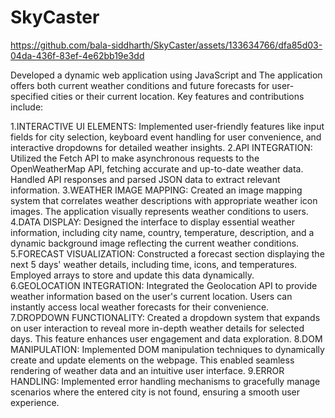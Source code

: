 # SkyCaster

https://github.com/bala-siddharth/SkyCaster/assets/133634766/dfa85d03-04da-436f-83ef-4e62bb19e3dd

Developed a dynamic web application using JavaScript and The application offers both current weather conditions and future forecasts for user-specified cities or their current location. Key features and contributions include:

1.INTERACTIVE UI ELEMENTS: Implemented user-friendly features like input fields for city selection, keyboard event handling for user convenience, and interactive dropdowns for detailed weather insights.
2.API INTEGRATION: Utilized the Fetch API to make asynchronous requests to the OpenWeatherMap API, fetching accurate and up-to-date weather data. Handled API responses and parsed JSON data to extract relevant information.
3.WEATHER IMAGE MAPPING: Created an image mapping system that correlates weather descriptions with appropriate weather icon images. The application visually represents weather conditions to users.
4.DATA DISPLAY: Designed the interface to display essential weather information, including city name, country, temperature, description, and a dynamic background image reflecting the current weather conditions.
5.FORECAST VISUALIZATION: Constructed a forecast section displaying the next 5 days' weather details, including time, icons, and temperatures. Employed arrays to store and update this data dynamically.
6.GEOLOCATION INTEGRATION: Integrated the Geolocation API to provide weather information based on the user's current location. Users can instantly access local weather forecasts for their convenience.
7.DROPDOWN FUNCTIONALITY: Created a dropdown system that expands on user interaction to reveal more in-depth weather details for selected days. This feature enhances user engagement and data exploration.
8.DOM MANIPULATION: Implemented DOM manipulation techniques to dynamically create and update elements on the webpage. This enabled seamless rendering of weather data and an intuitive user interface.
9.ERROR HANDLING: Implemented error handling mechanisms to gracefully manage scenarios where the entered city is not found, ensuring a smooth user experience.
